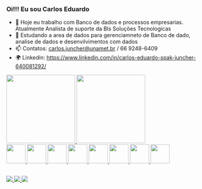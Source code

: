 
</style>

### Oi!!! Eu sou Carlos Eduardo 

- 🔭 Hoje eu trabalho com Banco de dados e processos empresarias. Atualmente Analista de suporte da Bls Soluções Tecnologicas
- 🌱 Estudando a area de dados para gerenciamneto de Banco de dado, analise de dados e desenvilvimentos com dados
- 📫 Contatos: carlos.juncher@unamet.br / 66 9248-6409
- 🌍 Linkedin: https://www.linkedin.com/in/carlos-eduardo-spak-juncher-640081292/

<div>
  <a href="https://github.com/CarlosJuncher03">
  <img height="180em" src=https://github-readme-stats.vercel.app/api?username=CarlosJuncher03&show_icons=true&theme=transparent>
  <img height="180em" src=https://github-readme-stats.vercel.app/api/top-langs/?username=CarlosJuncher03&layout=compact&show_icons=true&theme=transparent>
</div>


<div class="icones">
   <a href="https://github.com/CarlosJuncher03">
   <img height="50em" src="https://cdn.jsdelivr.net/gh/devicons/devicon/icons/mysql/mysql-original-wordmark.svg" />
     
   <img height="50em" src="https://cdn.jsdelivr.net/gh/devicons/devicon/icons/microsoftsqlserver/microsoftsqlserver-plain-wordmark.svg" />
   
   <img height="50em" src="https://cdn.jsdelivr.net/gh/devicons/devicon/icons/postgresql/postgresql-original-wordmark.svg" />
   <img height="50em" src="https://cdn.jsdelivr.net/gh/devicons/devicon/icons/sqlite/sqlite-original-wordmark.svg" />
   <img height="50em" src="https://cdn.jsdelivr.net/gh/devicons/devicon/icons/python/python-plain-wordmark.svg" />
   <img height="50em" src="https://cdn.jsdelivr.net/gh/devicons/devicon/icons/javascript/javascript-plain.svg" />
   <img height="50em" src="https://cdn.jsdelivr.net/gh/devicons/devicon/icons/ubuntu/ubuntu-plain.svg" />
   <a href="https://github.com/CarlosJuncher03/PowerBI"><img height="50em" src="https://th.bing.com/th/id/OIP.-1k19OCKn4QQEwqylKk0nAAAAA?rs=1&pid=ImgDetMain"> <//a>
          
</div>

##

<div>
   <a href="mailto:carlos.juncher@unamet.br"><img src="https://img.shields.io/badge/Gmail-D14836?style=for-the-badge&logo=gmail&logoColor=white"> <//a>
   <a href="https://api.whatsapp.com/send?phone=556692486409"><img src="https://img.shields.io/badge/WhatsApp-25D366?style=for-the-badge&logo=whatsapp&logoColor=white"> <//a>
   <a href="https://www.linkedin.com/in/carlos-eduardo-spak-juncher-640081292/"><img src="https://img.shields.io/badge/LinkedIn-0077B5?style=for-the-badge&logo=linkedin&logoColor=white"> <//a>
</div>
